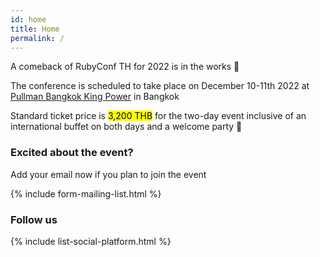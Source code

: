 ```yaml
---
id: home
title: Home
permalink: /
---
```


<section class="conference-announcement">
  <p>A comeback of RubyConf TH for 2022 is in the works 🎉</p>
  <p>The conference is scheduled to take place on December 10-11th 2022 at <a href="https://www.pullmanbangkokkingpower.com/">Pullman Bangkok King Power</a> in Bangkok</p>
  <p>Standard ticket price is <mark>3,200 THB</mark> for the two-day event inclusive of an international buffet on both days and a welcome party 🥳</p>
</section>

<section class="mailing-list">
  <h3>Excited about the event?</h3>
  <p class="mailing-list__text">Add your email now if you plan to join the event</p>
  
  {% include form-mailing-list.html %}
</section>

<section class="social-platform">
  <h3>Follow us</h3>
  
  {% include list-social-platform.html %}
</section>
